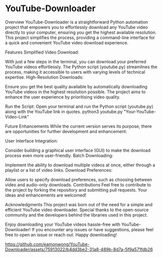# YouTube-Downloader
Overview
YouTube-Downloader is a straightforward Python automation project that empowers you to effortlessly download any YouTube video directly to your computer, ensuring you get the highest available resolution. This project simplifies the process, providing a command-line interface for a quick and convenient YouTube video download experience.

Features
Simplified Video Download:

With just a few steps in the terminal, you can download your preferred YouTube videos effortlessly.
The Python script (youtube.py) streamlines the process, making it accessible to users with varying levels of technical expertise.
High-Resolution Downloads:

Ensure you get the best quality available by automatically downloading YouTube videos in the highest resolution possible.
The project aims to enhance the user experience by prioritising video quality.

Run the Script:
Open your terminal and run the Python script (youtube.py) along with the YouTube link in quotes.
python3 youtube.py "Your-YouTube-Video-Link"

Future Enhancements
While the current version serves its purpose, there are opportunities for further development and enhancement:

User Interface Integration:

Consider building a graphical user interface (GUI) to make the download process even more user-friendly.
Batch Downloading:

Implement the ability to download multiple videos at once, either through a playlist or a list of video links.
Download Preferences:

Allow users to specify download preferences, such as choosing between video and audio-only downloads.
Contributions
Feel free to contribute to the project by forking the repository and submitting pull requests. Your ideas and enhancements are welcomed!

Acknowledgments
This project was born out of the need for a simple and efficient YouTube video downloader. Special thanks to the open-source community and the developers behind the libraries used in this project.

Enjoy downloading your YouTube videos hassle-free with YouTube-Downloader! If you encounter any issues or have suggestions, please feel free to open an issue or reach out. Happy downloading!


https://github.com/eamonwong/YouTube-Downloader/assets/75913022/b4dd3be2-31a8-489b-8d7a-5f9a571fdb26

